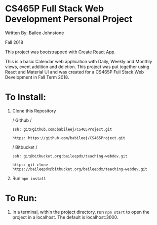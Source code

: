 # CS465P Full Stack Web Development Personal Project

Written By: Bailee Johnstone

Fall 2018

This project was bootstrapped with [Create React App](https://github.com/facebook/create-react-app).

This is a basic Calendar web application with Daily, Weekly and Monthly views, event addition and deletion. 
This project was put together using React and Material UI and was created for a CS465P Full Stack Web Development in Fall Term 2018. 

# To Install:

1. Clone this Repository

    / Github /
    
    ``ssh: git@github.com:babileej/CS465Project.git``
    
    ``https: https://github.com/babileej/CS465Project.git``
    
    / Bitbucket /
    
    ``ssh: git@bitbucket.org:baileepdx/teaching-webdev.git``
    
    ``https: git clone https://baileepdx@bitbucket.org/baileepdx/teaching-webdev.git``

2. Run ``npm install``

# To Run:

1. In a terminal, within the project directory, run ``npm start`` to open the project in a localhost.
   The default is localhost:3000.